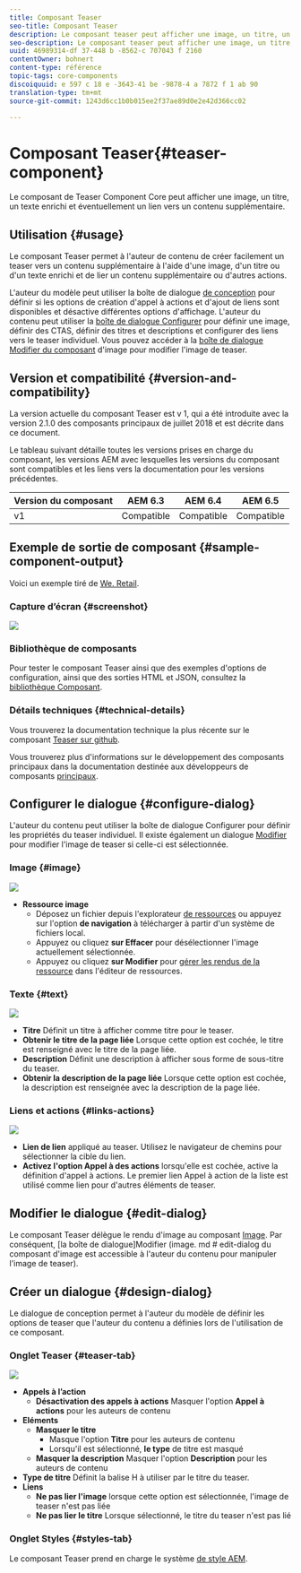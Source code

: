 ```yaml
---
title: Composant Teaser
seo-title: Composant Teaser
description: Le composant teaser peut afficher une image, un titre, un texte enrichi et éventuellement un lien vers un contenu supplémentaire.
seo-description: Le composant teaser peut afficher une image, un titre, un texte enrichi et éventuellement un lien vers un contenu supplémentaire.
uuid: 46989314-df 37-448 b -8562-c 707043 f 2160
contentOwner: bohnert
content-type: référence
topic-tags: core-components
discoiquuid: e 597 c 18 e -3643-41 be -9878-4 a 7872 f 1 ab 90
translation-type: tm+mt
source-git-commit: 1243d6cc1b0b015ee2f37ae89d0e2e42d366cc02

---
```



# Composant Teaser{#teaser-component}

Le composant de Teaser Component Core peut afficher une image, un titre, un texte enrichi et éventuellement un lien vers un contenu supplémentaire.

## Utilisation {#usage}

Le composant Teaser permet à l&#39;auteur de contenu de créer facilement un teaser vers un contenu supplémentaire à l&#39;aide d&#39;une image, d&#39;un titre ou d&#39;un texte enrichi et de lier un contenu supplémentaire ou d&#39;autres actions.

L&#39;auteur du modèle peut utiliser la boîte de dialogue [de conception](#design-dialog) pour définir si les options de création d&#39;appel à actions et d&#39;ajout de liens sont disponibles et désactive différentes options d&#39;affichage. L&#39;auteur du contenu peut utiliser la [boîte de dialogue Configurer](#configure-dialog) pour définir une image, définir des CTAS, définir des titres et descriptions et configurer des liens vers le teaser individuel. Vous pouvez accéder à la [boîte de dialogue](image.md#edit-dialog) [Modifier du composant](image.md) d&#39;image pour modifier l&#39;image de teaser.

## Version et compatibilité {#version-and-compatibility}

La version actuelle du composant Teaser est v 1, qui a été introduite avec la version 2.1.0 des composants principaux de juillet 2018 et est décrite dans ce document.

Le tableau suivant détaille toutes les versions prises en charge du composant, les versions AEM avec lesquelles les versions du composant sont compatibles et les liens vers la documentation pour les versions précédentes.

| Version du composant | AEM 6.3 | AEM 6.4 | AEM 6.5 |
|---|---|---|---|
| v1 | Compatible | Compatible | Compatible |

## Exemple de sortie de composant {#sample-component-output}

Voici un exemple tiré de [We. Retail](https://helpx.adobe.com/experience-manager/6-5/sites/developing/using/we-retail.html).

### Capture d’écran {#screenshot}

![](assets/screen_shot_2018-07-04at145042.png)

### Bibliothèque de composants

Pour tester le composant Teaser ainsi que des exemples d&#39;options de configuration, ainsi que des sorties HTML et JSON, consultez la [bibliothèque Composant](http://opensource.adobe.com/aem-core-wcm-components/library/teaser.html).

### Détails techniques {#technical-details}

Vous trouverez la documentation technique la plus récente sur le composant [Teaser sur github](https://github.com/adobe/aem-core-wcm-components/blob/master/content/src/content/jcr_root/apps/core/wcm/components/teaser/v1/teaser).

Vous trouverez plus d&#39;informations sur le développement des composants principaux dans la documentation destinée aux développeurs de composants [principaux](developing.md).

## Configurer le dialogue {#configure-dialog}

L&#39;auteur du contenu peut utiliser la boîte de dialogue Configurer pour définir les propriétés du teaser individuel. Il existe également un dialogue [Modifier](#edit-dialog) pour modifier l&#39;image de teaser si celle-ci est sélectionnée.

### Image {#image}

![](assets/screen_shot_2018-07-03at104125.png)

* **Ressource image**
   * Déposez un fichier depuis l&#39;explorateur [de ressources](https://helpx.adobe.com/experience-manager/6-5/sites/authoring/using/author-environment-tools.html) ou appuyez sur l&#39;option **de navigation** à télécharger à partir d&#39;un système de fichiers local.
   * Appuyez ou cliquez **sur Effacer** pour désélectionner l&#39;image actuellement sélectionnée.
   * Appuyez ou cliquez **sur Modifier** pour [gérer les rendus de la ressource](https://helpx.adobe.com/experience-manager/6-5/assets/using/managing-assets-touch-ui.html) dans l&#39;éditeur de ressources.

### Texte {#text}

![](assets/screen_shot_2018-07-03at104138.png)

* **Titre**
Définit un titre à afficher comme titre pour le teaser.
* **Obtenir le titre de la page
liée** Lorsque cette option est cochée, le titre est renseigné avec le titre de la page liée.
* **Description**
Définit une description à afficher sous forme de sous-titre du teaser.
* **Obtenir la description de la page
liée** Lorsque cette option est cochée, la description est renseignée avec la description de la page liée.

### Liens et actions {#links-actions}

![](assets/screen_shot_2018-07-03at104146.png)

* **Lien de lien**
appliqué au teaser. Utilisez le navigateur de chemins pour sélectionner la cible du lien.
* **Activez l&#39;option Appel à des actions**
lorsqu&#39;elle est cochée, active la définition d&#39;appel à actions. Le premier lien Appel à action de la liste est utilisé comme lien pour d&#39;autres éléments de teaser.

## Modifier le dialogue {#edit-dialog}

Le composant Teaser délègue le rendu d&#39;image au composant [Image](image.md). Par conséquent, [la boîte de dialogue]Modifier (image. md # edit-dialog du composant d&#39;image est accessible à l&#39;auteur du contenu pour manipuler l&#39;image de teaser).

## Créer un dialogue {#design-dialog}

Le dialogue de conception permet à l&#39;auteur du modèle de définir les options de teaser que l&#39;auteur du contenu a définies lors de l&#39;utilisation de ce composant.

### Onglet Teaser {#teaser-tab}

![](assets/screen_shot_2018-07-03at105958.png)

* **Appels à l’action**
   * **Désactivation des appels à actions**
Masquer l&#39;option **Appel à actions** pour les auteurs de contenu
* **Eléments**
   * **Masquer le titre**
      * Masque l&#39;option **Titre** pour les auteurs de contenu
      * Lorsqu&#39;il est sélectionné, **le type** de titre est masqué
   * **Masquer la description**
Masquer l&#39;option **Description** pour les auteurs de contenu
* **Type
de titre** Définit la balise H à utiliser par le titre du teaser.
* **Liens**
   * **Ne pas lier l&#39;image**
lorsque cette option est sélectionnée, l&#39;image de teaser n&#39;est pas liée
   * **Ne pas lier le titre**
Lorsque sélectionné, le titre du teaser n&#39;est pas lié

### Onglet Styles {#styles-tab}

Le composant Teaser prend en charge le système [de style AEM](authoring.md#component-styling).
